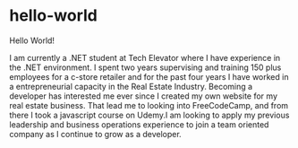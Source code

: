 # hello-world
Hello World!

I am currently a .NET student at Tech Elevator where I have experience in the .NET environment. I spent two years supervising and training 150 plus employees for a c-store retailer and for the past four years I have worked in a entrepreneurial capacity in the Real Estate Industry. Becoming a developer has interested me ever since I created my own website for my real estate business. That lead me to looking into FreeCodeCamp, and from there I took a javascript course on Udemy.I am looking to apply my previous leadership and business operations experience to join a team oriented company as I continue to grow as a developer.

